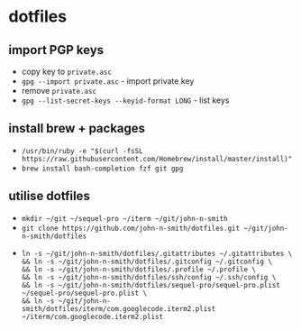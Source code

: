 # dotfiles

## import PGP keys
- copy key to `private.asc`
- `gpg --import private.asc` - import private key
- remove `private.asc`
- `gpg --list-secret-keys --keyid-format LONG` - list keys

## install brew + packages
- `/usr/bin/ruby -e "$(curl -fsSL https://raw.githubusercontent.com/Homebrew/install/master/install)"`
- `brew install bash-completion fzf git gpg`

## utilise dotfiles
- `mkdir ~/git ~/sequel-pro ~/iterm ~/git/john-n-smith`
- `git clone https://github.com/john-n-smith/dotfiles.git ~/git/john-n-smith/dotfiles`
- ```
  ln -s ~/git/john-n-smith/dotfiles/.gitattributes ~/.gitattributes \
  && ln -s ~/git/john-n-smith/dotfiles/.gitconfig ~/.gitconfig \
  && ln -s ~/git/john-n-smith/dotfiles/.profile ~/.profile \
  && ln -s ~/git/john-n-smith/dotfiles/ssh/config ~/.ssh/config \
  && ln -s ~/git/john-n-smith/dotfiles/sequel-pro/sequel-pro.plist ~/sequel-pro/sequel-pro.plist \
  && ln -s ~/git/john-n-smith/dotfiles/iterm/com.googlecode.iterm2.plist ~/iterm/com.googlecode.iterm2.plist
  ```
